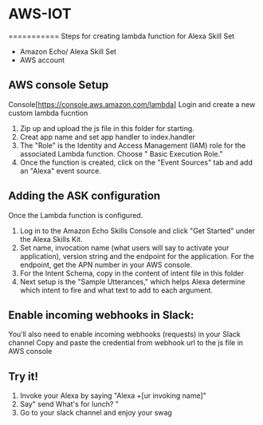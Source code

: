 # AWS-IOT
===========
Steps for creating lambda function for Alexa Skill Set

* Amazon Echo/ Alexa Skill Set
* AWS account

AWS console Setup
------------------
Console[https://console.aws.amazon.com/lambda]
Login and create a new custom lambda fucntion

1. Zip up and upload the js file in this folder for starting. 
2. Creat app name and set app handler to index.handler
3. The "Role" is the Identity and Access Management (IAM) role for the associated Lambda function. Choose " Basic Execution Role." 
4. Once the function is created, click on the "Event Sources" tab and add an "Alexa" event source.

Adding the ASK configuration
--------------------------------
Once the Lambda function is configured.

1. Log in to the Amazon Echo Skills Console and click "Get Started" under the Alexa Skills Kit.
2. Set name, invocation name (what users will say to activate your application), version string and the endpoint for the application. For the endpoint, get the APN number in your AWS console.
3. For the Intent Schema, copy in the content of intent file in this folder
4. Next setup is the "Sample Utterances," which helps Alexa determine which intent to fire and what text to add to each argument.

Enable incoming webhooks in Slack:
----------------
You’ll also need to enable incoming webhooks (requests) in your Slack channel
  Copy and paste the credential from webhook url to the js file in AWS console

Try it!
--------
1. Invoke your Alexa by saying "Alexa +[ur invoking name]"
2. Say" send What's for lunch? "
3. Go to your slack channel and enjoy your swag
